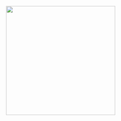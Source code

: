 <img src="C:\Users\abdallah.alsayed\Desktop\Alamir Group\APK\Supervisor\Screenshot_20240214_123043_Supervisor (El-Amir Group)" width="300"/>
